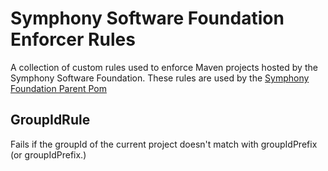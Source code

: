 # Symphony Software Foundation Enforcer Rules
A collection of custom rules used to enforce Maven projects hosted by the Symphony Software Foundation.
These rules are used by the [Symphony Foundation Parent Pom](http://github.com/symphonyoss/ssf-parent-pom)

## GroupIdRule
Fails if the groupId of the current project doesn't match with groupIdPrefix (or groupIdPrefix.)
